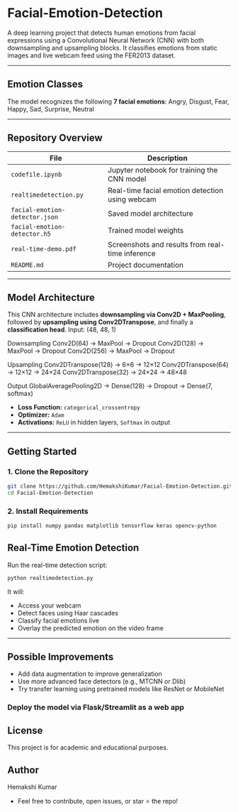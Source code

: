 # Facial-Emotion-Detection

A deep learning project that detects human emotions from facial expressions using a Convolutional Neural Network (CNN) with both downsampling and upsampling blocks. It classifies emotions from static images and live webcam feed using the FER2013 dataset.

---

## Emotion Classes

The model recognizes the following **7 facial emotions**: Angry, Disgust, Fear, Happy, Sad, Surprise, Neutral

---

## Repository Overview

| File                          | Description                                      |
|-------------------------------|--------------------------------------------------|
| `codefile.ipynb`              | Jupyter notebook for training the CNN model     |
| `realtimedetection.py`        | Real-time facial emotion detection using webcam |
| `facial-emotion-detector.json`| Saved model architecture                        |
| `facial-emotion-detector.h5`  | Trained model weights                           |
| `real-time-demo.pdf`          | Screenshots and results from real-time inference|
| `README.md`                   | Project documentation                           |

---

## Model Architecture

This CNN architecture includes **downsampling via Conv2D + MaxPooling**, followed by **upsampling using Conv2DTranspose**, and finally a **classification head**.
Input: (48, 48, 1)

Downsampling
Conv2D(64) → MaxPool → Dropout
Conv2D(128) → MaxPool → Dropout
Conv2D(256) → MaxPool → Dropout

Upsampling
Conv2DTranspose(128) → 6×6 → 12×12
Conv2DTranspose(64) → 12×12 → 24×24
Conv2DTranspose(32) → 24×24 → 48×48

Output
GlobalAveragePooling2D → Dense(128) → Dropout → Dense(7, softmax)

- **Loss Function:** `categorical_crossentropy`  
- **Optimizer:** `Adam`  
- **Activations:** `ReLU` in hidden layers, `Softmax` in output

---

## Getting Started

### 1. Clone the Repository

```bash
git clone https://github.com/HemakshiKumar/Facial-Emotion-Detection.git
cd Facial-Emotion-Detection
```
### 2. Install Requirements
```bash
pip install numpy pandas matplotlib tensorflow keras opencv-python
```

## Real-Time Emotion Detection

Run the real-time detection script:

```bash
python realtimedetection.py
```

It will:

- Access your webcam
- Detect faces using Haar cascades
- Classify facial emotions live
- Overlay the predicted emotion on the video frame

---

## Possible Improvements
- Add data augmentation to improve generalization
- Use more advanced face detectors (e.g., MTCNN or Dlib)
- Try transfer learning using pretrained models like ResNet or MobileNet

### Deploy the model via Flask/Streamlit as a web app

## License
This project is for academic and educational purposes.

## Author
Hemakshi Kumar
- Feel free to contribute, open issues, or star ⭐ the repo!



